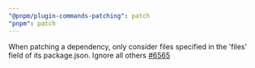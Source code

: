 ```yaml
---
"@pnpm/plugin-commands-patching": patch
"pnpm": patch
---
```


When patching a dependency, only consider files specified in the 'files' field of its package.json. Ignore all others [#6565](https://github.com/pnpm/pnpm/issues/6565)
